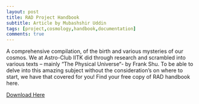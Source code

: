 ```yaml
---
layout: post
title: RAD Project Handbook
subtitle: Article by Mubashshir Uddin
tags: [project,cosmology,handbook,documentation]
comments: true
---
```


A comprehensive compilation, of the birth and various mysteries of our cosmos. We at Astro-Club IITK did through research and scrambled into various texts – mainly “The Physical Universe“- by Frank Shu. To be able to delve into this amazing subject without the consideration’s on where to start, we have that covered for you! Find your free copy of RAD handbook here.

<a href="{{ site.baseurl }}/assets/docs/projects/2020/RAD/Handbook.pdf" target="_blank">Download Here</a>